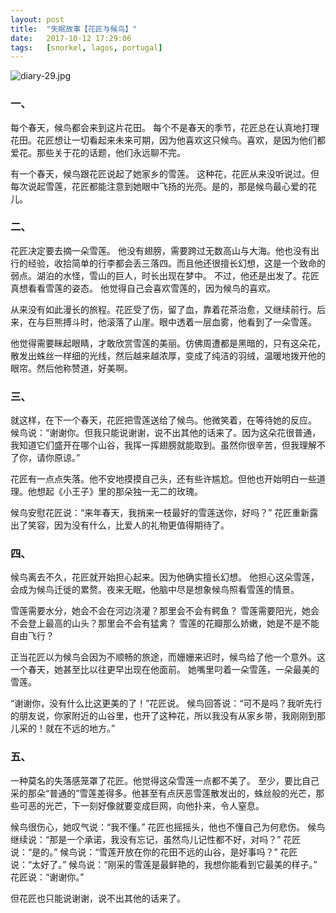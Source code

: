 ```yaml
---
layout: post
title:  "失眠故事【花匠与候鸟】"
date:   2017-10-12 17:29:06
tags:   [snorkel, lagos, portugal]
---
```


![diary-29.jpg][diary-29.jpg]

### 一、

每个春天，候鸟都会来到这片花田。
每个不是春天的季节，花匠总在认真地打理花田。花匠想让一切看起来未来可期，因为他喜欢这只候鸟。喜欢，是因为他们都爱花。那些关于花的话题，他们永远聊不完。

有一个春天，候鸟跟花匠说起了她家乡的雪莲。
这种花，花匠从来没听说过。但每次说起雪莲，花匠都能注意到她眼中飞扬的光亮。是的，那是候鸟最心爱的花儿。

### 二、

花匠决定要去摘一朵雪莲。
他没有翅膀，需要跨过无数高山与大海。他也没有出行的经验，收拾简单的行李都会丢三落四。而且他还很擅长幻想，这是一个致命的弱点。湖泊的水怪，雪山的巨人，时长出现在梦中。
不过，他还是出发了。花匠真想看看雪莲的姿态。
他觉得自己会喜欢雪莲的，因为候鸟的喜欢。

从来没有如此漫长的旅程。花匠受了伤，留了血，靠着花茶治愈，又继续前行。后来，在与巨熊搏斗时，他滚落了山崖。眼中透着一层血雾，他看到了一朵雪莲。

他觉得需要眯起眼睛，才敢欣赏雪莲的美丽。仿佛周遭都是黑暗的，只有这朵花，散发出蛛丝一样细的光线，然后越来越浓厚，变成了纯洁的羽绒，温暖地拨开他的眼帘。然后他称赞道，好美啊。

### 三、

就这样，在下一个春天，花匠把雪莲送给了候鸟。他微笑着，在等待她的反应。
候鸟说：“谢谢你。但我只能说谢谢，说不出其他的话来了。因为这朵花很普通，我知道它们盛开在哪个山谷，我挥一挥翅膀就能取到。虽然你很辛苦，但我理解不了你，请你原谅。”

花匠有一点点失落。他不安地摸摸自己头，还有些许尴尬。但他也开始明白一些道理。他想起《小王子》里的那朵独一无二的玫瑰。

候鸟安慰花匠说：“来年春天，我捎来一枝最好的雪莲送你，好吗？”
花匠重新露出了笑容，因为没有什么，比爱人的礼物更值得期待了。

### 四、

候鸟离去不久，花匠就开始担心起来。因为他确实擅长幻想。
他担心这朵雪莲，会成为候鸟迁徙的累赘。夜来无眠，他脑中尽是想象候鸟照看雪莲的情景。

雪莲需要水分，她会不会在河边浇灌？那里会不会有鳄鱼？
雪莲需要阳光，她会不会登上最高的山头？那里会不会有猛禽？
雪莲的花瓣那么娇嫩，她是不是不能自由飞行？

正当花匠以为候鸟会因为不顺畅的旅途，而姗姗来迟时，候鸟给了他一个意外。这一个春天，她甚至比以往更早出现在他面前。
她嘴里叼着一朵雪莲，一朵最美的雪莲。

“谢谢你，没有什么比这更美的了！”花匠说。
候鸟回答说：“可不是吗？我听先行的朋友说，你家附近的山谷里，也开了这种花，所以我没有从家乡带，我刚刚到那儿采的！就在不远的地方。”

### 五、

一种莫名的失落感笼罩了花匠。他觉得这朵雪莲一点都不美了。
至少，要比自己采的那朵“普通的”雪莲差得多。他甚至有点厌恶雪莲散发出的，蛛丝般的光芒，那些可恶的光芒，下一刻好像就要变成巨网，向他扑来，令人窒息。

候鸟很伤心，她叹气说：“我不懂。”
花匠也摇摇头，他也不懂自己为何悲伤。
候鸟继续说：“那是一个承诺，我没有忘记，虽然鸟儿记性都不好，对吗？”
花匠说：“是的。”
候鸟说：“雪莲开放在你的花田不远的山谷，是好事吗？”
花匠说：“太好了。”
候鸟说：“刚采的雪莲是最鲜艳的，我想你能看到它最美的样子。”
花匠说：“谢谢你。”

但花匠也只能说谢谢，说不出其他的话来了。


[diary-29.jpg]:    {{site.url}}/assets/diary-29.jpg
